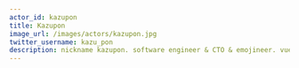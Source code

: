 ```yaml
---
actor_id: kazupon
title: Kazupon
image_url: /images/actors/kazupon.jpg
twitter_username: kazu_pon
description: nickname kazupon. software engineer & CTO & emojineer. vue.js core team member. vuejs-jp users group organizer. storybook vue supporting member. 😺
---
```

